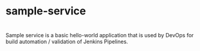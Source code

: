 # sample-service
#
Sample service is a basic hello-world application that is used by DevOps for build automation / validation of Jenkins Pipelines.  
